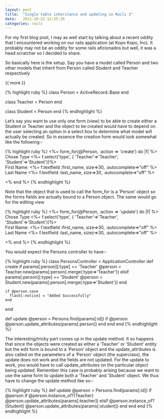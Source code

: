 ```yaml
---
layout: post
title:  "Single table inheritance and updating in Rails 3"
date:   2011-10-22 12:35:35
categories: rails 
---
```



For my first blog post, I may as well start by talking about a recent oddity that I encountered working on our rails application (at Kopo Kopo, Inc). 
It probably may not be an oddity for some rails aficionados but well, it was a head scratcher so I decided to share.

So basically here is the setup. Say you have a model called Person and two other models that inherit from Person called Student and Teacher respectively

{{ more }}

{% highlight ruby %}
class Person < ActiveRecord::Base
end

class Teacher < Person
end

class Student < Person
end
{% endhighlight %}

Let’s say you want to use only one form (view) to be able to create either a Student or Teacher and the object to be created 
would have to depend on the user selecting an option in a select box to determine what model will actually be created. 
So in essence the creation form would look somewhat like the following:-

{% highlight ruby %}
<%= form_for(@Person, :action => 'create') do |f| %>
  <label> Chose Type </label>
  <%=  f.select('type', { 'Teacher'=>'Teacher', 'Student'=>'Student'})%><br/>
  <label>First Name: </label>
  <%= f.textfield :first_name, size=>30, :autocomplete=>"off" %><br/>
  <label>Last Name</label>
  <%= f.textfield :last_name, size=>30, :autocomplete=>"off" %><br/>
  <!-- Fields specific to Teacher -->
  <!-- Fields specific to Student -->
<% end %>
{% endhighlight %}

Note that the object that is used to call the form_for is a ‘Person’ object so the forms fields are actually bound to a Person object. 
The same would go for the editing view

{% highlight ruby %}
<%= form_for(@Person, :action => 'update') do |f| %>
  <label> Chose Type </label>
  <%=  f.select('type', { 'Teacher'=>'Teacher', 'Student'=>'Student'})%><br/>
  <label>First Name: </label>
  <%= f.textfield :first_name, size=>30, :autocomplete=>"off" %><br/>
  <label>Last Name</label>
  <%= f.textfield :last_name, sizez=>30, :autocomplete=>"off" %><br/>
  <!-- Fields specific to Teacher -->
  <!-- Fields specific to Student -->
<% end %>
{% endhighlight %}

You would expect the Persons controller to have:-

{% highlight ruby %}
class PersonsController < ApplicationController
  def create
    if params[:person][:type] == 'Teacher'
      @person = Teacher.new(params[:person].merge(:type=>'Teacher'))
    elsif params[:person][:type] == 'Student'
      @person = Student.new(params[:person].merge(:type=>'Student'))
    end

    if @person.save
      flash[:notice] = "Added Successfully"
    end
  end

  def update
    @person = Persons.find(params[:id])
    if @person
      @person.update_attributes(params[:person])
    end
  end
end
{% endhighlight %}

The interesting/tricky part comes up in the update method. It so happens that since the objects were created as either a ‘Teacher’ or ‘Student’ 
entity but the edit form is bound to a ‘Person’ object and the update_attributes is also called on the parameters of a ‘Person’ object 
(the superclass), the update does not work and the fields are not updated. For the update to work, you would have to call update_attributes 
on the particular object being updated. Remember this case is probably arising because we want to use the same form to update both a ‘Teacher’ 
and ‘Student’ object. We thus have to change the update method like so:-

{% highlight ruby %}
def update
  @person = Persons.find(params[:id])
  if @person
    if @person.instance_of?(Teacher)
      @person.update_attributes(params[:teacher])
    elsif @person.instance_of?(Student)
      @person.update_attributes(params[:student])
    end
  end
end
{% endhighlight %}